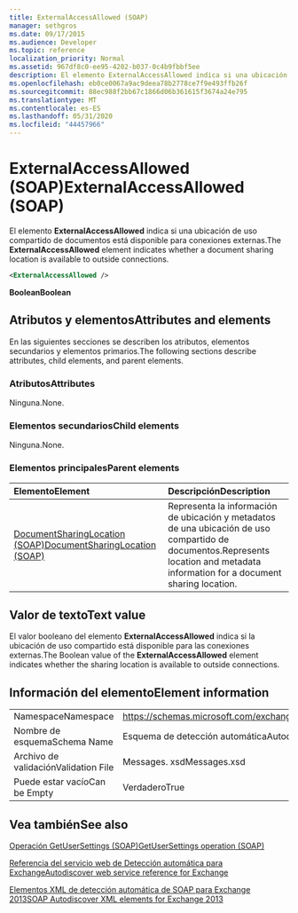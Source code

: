 ```yaml
---
title: ExternalAccessAllowed (SOAP)
manager: sethgros
ms.date: 09/17/2015
ms.audience: Developer
ms.topic: reference
localization_priority: Normal
ms.assetid: 967df8c0-ee95-4202-b037-0c4b9fbbf5ee
description: El elemento ExternalAccessAllowed indica si una ubicación de uso compartido de documentos está disponible para conexiones externas.
ms.openlocfilehash: eb0ce0067a9ac9deea78b2778ce7f9e493ffb26f
ms.sourcegitcommit: 88ec988f2bb67c1866d06b361615f3674a24e795
ms.translationtype: MT
ms.contentlocale: es-ES
ms.lasthandoff: 05/31/2020
ms.locfileid: "44457966"
---
```

# <a name="externalaccessallowed-soap"></a><span data-ttu-id="82e73-103">ExternalAccessAllowed (SOAP)</span><span class="sxs-lookup"><span data-stu-id="82e73-103">ExternalAccessAllowed (SOAP)</span></span>

<span data-ttu-id="82e73-104">El elemento **ExternalAccessAllowed** indica si una ubicación de uso compartido de documentos está disponible para conexiones externas.</span><span class="sxs-lookup"><span data-stu-id="82e73-104">The **ExternalAccessAllowed** element indicates whether a document sharing location is available to outside connections.</span></span> 
  
```XML
<ExternalAccessAllowed /> 
```

 <span data-ttu-id="82e73-105">**Boolean**</span><span class="sxs-lookup"><span data-stu-id="82e73-105">**Boolean**</span></span>
## <a name="attributes-and-elements"></a><span data-ttu-id="82e73-106">Atributos y elementos</span><span class="sxs-lookup"><span data-stu-id="82e73-106">Attributes and elements</span></span>

<span data-ttu-id="82e73-107">En las siguientes secciones se describen los atributos, elementos secundarios y elementos primarios.</span><span class="sxs-lookup"><span data-stu-id="82e73-107">The following sections describe attributes, child elements, and parent elements.</span></span>
  
### <a name="attributes"></a><span data-ttu-id="82e73-108">Atributos</span><span class="sxs-lookup"><span data-stu-id="82e73-108">Attributes</span></span>

<span data-ttu-id="82e73-109">Ninguna.</span><span class="sxs-lookup"><span data-stu-id="82e73-109">None.</span></span>
  
### <a name="child-elements"></a><span data-ttu-id="82e73-110">Elementos secundarios</span><span class="sxs-lookup"><span data-stu-id="82e73-110">Child elements</span></span>

<span data-ttu-id="82e73-111">Ninguna.</span><span class="sxs-lookup"><span data-stu-id="82e73-111">None.</span></span>
  
### <a name="parent-elements"></a><span data-ttu-id="82e73-112">Elementos principales</span><span class="sxs-lookup"><span data-stu-id="82e73-112">Parent elements</span></span>

|<span data-ttu-id="82e73-113">**Elemento**</span><span class="sxs-lookup"><span data-stu-id="82e73-113">**Element**</span></span>|<span data-ttu-id="82e73-114">**Descripción**</span><span class="sxs-lookup"><span data-stu-id="82e73-114">**Description**</span></span>|
|:-----|:-----|
|[<span data-ttu-id="82e73-115">DocumentSharingLocation (SOAP)</span><span class="sxs-lookup"><span data-stu-id="82e73-115">DocumentSharingLocation (SOAP)</span></span>](documentsharinglocation-soap.md) <br/> |<span data-ttu-id="82e73-116">Representa la información de ubicación y metadatos de una ubicación de uso compartido de documentos.</span><span class="sxs-lookup"><span data-stu-id="82e73-116">Represents location and metadata information for a document sharing location.</span></span>  <br/> |
   
## <a name="text-value"></a><span data-ttu-id="82e73-117">Valor de texto</span><span class="sxs-lookup"><span data-stu-id="82e73-117">Text value</span></span>

<span data-ttu-id="82e73-118">El valor booleano del elemento **ExternalAccessAllowed** indica si la ubicación de uso compartido está disponible para las conexiones externas.</span><span class="sxs-lookup"><span data-stu-id="82e73-118">The Boolean value of the **ExternalAccessAllowed** element indicates whether the sharing location is available to outside connections.</span></span> 
  
## <a name="element-information"></a><span data-ttu-id="82e73-119">Información del elemento</span><span class="sxs-lookup"><span data-stu-id="82e73-119">Element information</span></span>

|||
|:-----|:-----|
|<span data-ttu-id="82e73-120">Namespace</span><span class="sxs-lookup"><span data-stu-id="82e73-120">Namespace</span></span>  <br/> |https://schemas.microsoft.com/exchange/2010/Autodiscover  <br/> |
|<span data-ttu-id="82e73-121">Nombre de esquema</span><span class="sxs-lookup"><span data-stu-id="82e73-121">Schema Name</span></span>  <br/> |<span data-ttu-id="82e73-122">Esquema de detección automática</span><span class="sxs-lookup"><span data-stu-id="82e73-122">Autodiscover schema</span></span>  <br/> |
|<span data-ttu-id="82e73-123">Archivo de validación</span><span class="sxs-lookup"><span data-stu-id="82e73-123">Validation File</span></span>  <br/> |<span data-ttu-id="82e73-124">Messages. xsd</span><span class="sxs-lookup"><span data-stu-id="82e73-124">Messages.xsd</span></span>  <br/> |
|<span data-ttu-id="82e73-125">Puede estar vacío</span><span class="sxs-lookup"><span data-stu-id="82e73-125">Can be Empty</span></span>  <br/> |<span data-ttu-id="82e73-126">Verdadero</span><span class="sxs-lookup"><span data-stu-id="82e73-126">True</span></span>  <br/> |
   
## <a name="see-also"></a><span data-ttu-id="82e73-127">Vea también</span><span class="sxs-lookup"><span data-stu-id="82e73-127">See also</span></span>



[<span data-ttu-id="82e73-128">Operación GetUserSettings (SOAP)</span><span class="sxs-lookup"><span data-stu-id="82e73-128">GetUserSettings operation (SOAP)</span></span>](getusersettings-operation-soap.md)


[<span data-ttu-id="82e73-129">Referencia del servicio web de Detección automática para Exchange</span><span class="sxs-lookup"><span data-stu-id="82e73-129">Autodiscover web service reference for Exchange</span></span>](autodiscover-web-service-reference-for-exchange.md)
  
[<span data-ttu-id="82e73-130">Elementos XML de detección automática de SOAP para Exchange 2013</span><span class="sxs-lookup"><span data-stu-id="82e73-130">SOAP Autodiscover XML elements for Exchange 2013</span></span>](soap-autodiscover-xml-elements-for-exchange-2013.md)


